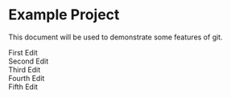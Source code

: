 # Example Project

This document will be used to demonstrate some features of git.

First Edit<br>
Second Edit<br>
Third Edit<br>
Fourth Edit<br>
Fifth Edit<br>
